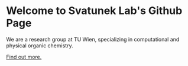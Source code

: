 # Welcome to Svatunek Lab's Github Page

We are a research group at TU Wien, specializing in computational and physical organic chemistry.

[Find out more.](https://www.dsvatunek.com/)
